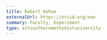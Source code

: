 ```yaml
---
title: Robert Kehoe
externalUrl: https://orcid.org/nan
summary: Faculty, Experiment
type: altsouthernmethodistuniversity
---
```

